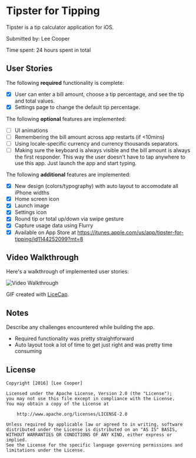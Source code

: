 # Tipster for Tipping

Tipster is a tip calculator application for iOS.

Submitted by: Lee Cooper

Time spent: 24 hours spent in total

## User Stories

The following **required** functionality is complete:

- [X] User can enter a bill amount, choose a tip percentage, and see the tip and total values.
- [X] Settings page to change the default tip percentage.

The following **optional** features are implemented:
- [ ] UI animations
- [ ] Remembering the bill amount across app restarts (if <10mins)
- [ ] Using locale-specific currency and currency thousands separators.
- [ ] Making sure the keyboard is always visible and the bill amount is always the first responder. This way the user doesn't have to tap anywhere to use this app. Just launch the app and start typing.

The following **additional** features are implemented:

- [X] New design (colors/typography) with auto layout to accomodate all iPhone widths
- [X] Home screen icon
- [X] Launch image
- [X] Settings icon
- [X] Round tip or total up/down via swipe gesture
- [X] Capture usage data using Flurry
- [X] Available on App Store at https://itunes.apple.com/us/app/tipster-for-tipping/id1144252099?mt=8

## Video Walkthrough 

Here's a walkthrough of implemented user stories:

<img src='http://i.imgur.com/C4TNVAM.gif' title='Video Walkthrough' width='' alt='Video Walkthrough' />

GIF created with [LiceCap](http://www.cockos.com/licecap/).

## Notes

Describe any challenges encountered while building the app.

- Required functionality was pretty straightforward
- Auto layout took a lot of time to get just right and was pretty time consuming

## License

    Copyright [2016] [Lee Cooper]

    Licensed under the Apache License, Version 2.0 (the "License");
    you may not use this file except in compliance with the License.
    You may obtain a copy of the License at

        http://www.apache.org/licenses/LICENSE-2.0

    Unless required by applicable law or agreed to in writing, software
    distributed under the License is distributed on an "AS IS" BASIS,
    WITHOUT WARRANTIES OR CONDITIONS OF ANY KIND, either express or implied.
    See the License for the specific language governing permissions and
    limitations under the License.
